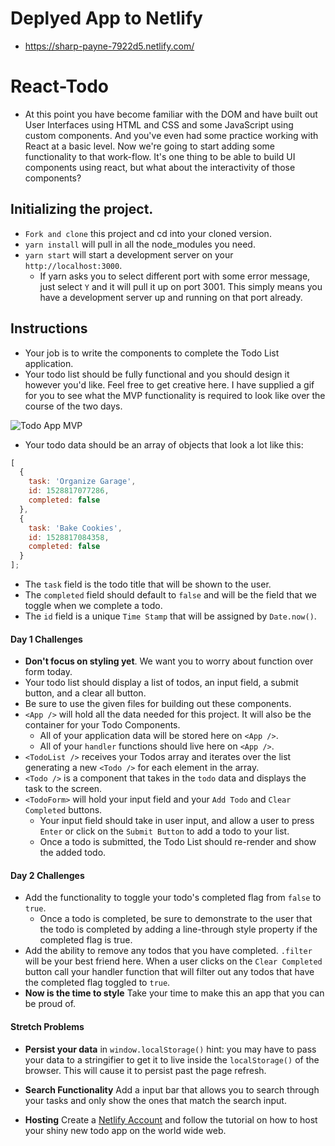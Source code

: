 # Deplyed App to Netlify
- https://sharp-payne-7922d5.netlify.com/

# React-Todo

- At this point you have become familiar with the DOM and have built out User Interfaces using HTML and CSS and some JavaScript using custom components. And you've even had some practice working with React at a basic level. Now we're going to start adding some functionality to that work-flow. It's one thing to be able to build UI components using react, but what about the interactivity of those components?

## Initializing the project.

- `Fork and clone` this project and cd into your cloned version.
- `yarn install` will pull in all the node_modules you need.
- `yarn start` will start a development server on your `http://localhost:3000`.
  - If yarn asks you to select different port with some error message, just select `Y` and it will pull it up on port 3001. This simply means you have a development server up and running on that port already.

## Instructions

- Your job is to write the components to complete the Todo List application.
- Your todo list should be fully functional and you should design it however you'd like. Feel free to get creative here. I have supplied a gif for you to see what the MVP functionality is required to look like over the course of the two days.

![Todo App MVP](todo.gif)

- Your todo data should be an array of objects that look a lot like this:

```js
[
  {
    task: 'Organize Garage',
    id: 1528817077286,
    completed: false
  },
  {
    task: 'Bake Cookies',
    id: 1528817084358,
    completed: false
  }
];
```

- The `task` field is the todo title that will be shown to the user.
- The `completed` field should default to `false` and will be the field that we toggle when we complete a todo.
- The `id` field is a unique `Time Stamp` that will be assigned by `Date.now()`.

#### Day 1 Challenges

- **Don't focus on styling yet**. We want you to worry about function over form today.
- Your todo list should display a list of todos, an input field, a submit button, and a clear all button.
- Be sure to use the given files for building out these components.
- `<App />` will hold all the data needed for this project. It will also be the container for your Todo Components.
  - All of your application data will be stored here on `<App />`.
  - All of your `handler` functions should live here on `<App />`.
- `<TodoList />` receives your Todos array and iterates over the list generating a new `<Todo />` for each element in the array.
- `<Todo />` is a component that takes in the `todo` data and displays the task to the screen.
- `<TodoForm>` will hold your input field and your `Add Todo` and `Clear Completed` buttons.
  - Your input field should take in user input, and allow a user to press `Enter` or click on the `Submit Button` to add a todo to your list.
  - Once a todo is submitted, the Todo List should re-render and show the added todo.

#### Day 2 Challenges

- Add the functionality to toggle your todo's completed flag from `false` to `true`.
  - Once a todo is completed, be sure to demonstrate to the user that the todo is completed by adding a line-through style property if the completed flag is true.
- Add the ability to remove any todos that you have completed. `.filter` will be your best friend here. When a user clicks on the `Clear Completed` button call your handler function that will filter out any todos that have the completed flag toggled to `true`.
- **Now is the time to style** Take your time to make this an app that you can be proud of.

#### Stretch Problems

- **Persist your data** in `window.localStorage()` hint: you may have to pass your data to a stringifier to get it to live inside the `localStorage()` of the browser. This will cause it to persist past the page refresh.

- **Search Functionality** Add a input bar that allows you to search through your tasks and only show the ones that match the search input.

- **Hosting** Create a [Netlify Account](https://www.netlify.com/) and follow the tutorial on how to host your shiny new todo app on the world wide web.
